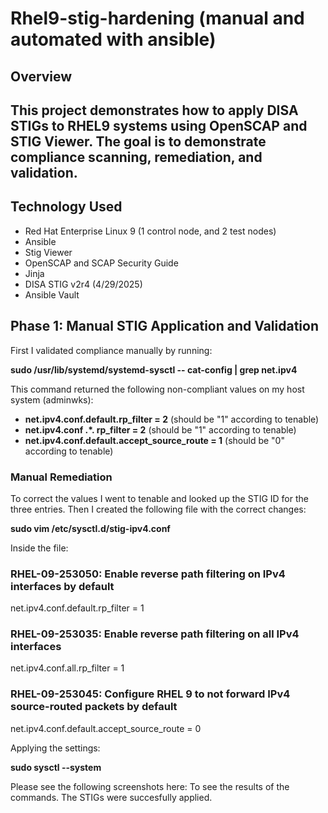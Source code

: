 # Rhel9-stig-hardening (manual and automated with ansible)

## Overview
This project demonstrates how to apply DISA STIGs to RHEL9 systems using OpenSCAP and STIG Viewer. The goal is to demonstrate compliance scanning, remediation, and validation.
--------------------------------------------------------------------------------------------------------------------------------------------------------------------------------
## Technology Used
- Red Hat Enterprise Linux 9 (1 control  node, and 2 test nodes)
- Ansible
- Stig Viewer
- OpenSCAP and SCAP Security Guide
- Jinja
- DISA STIG v2r4 (4/29/2025)
- Ansible Vault


## Phase 1: Manual STIG Application and Validation

First I validated compliance manually by running:

**sudo /usr/lib/systemd/systemd-sysctl -- cat-config | grep net.ipv4**

This command returned the following non-compliant values on my host system (adminwks):
- **net.ipv4.conf.default.rp_filter = 2** (should be "1" according to tenable)
- **net.ipv4.conf .*. rp_filter = 2** (should be "1" according to tenable)
- **net.ipv4.conf.default.accept_source_route = 1** (should be "0" according to tenable)

### Manual Remediation
To correct the values I went to tenable and looked up the STIG ID for the three entries. Then I created the following file with the correct changes:

**sudo vim /etc/sysctl.d/stig-ipv4.conf**

Inside the file:
### RHEL-09-253050: Enable reverse path filtering on IPv4 interfaces by default
net.ipv4.conf.default.rp_filter = 1
### RHEL-09-253035: Enable reverse path filtering on all IPv4 interfaces
net.ipv4.conf.all.rp_filter = 1
### RHEL-09-253045: Configure RHEL 9 to not forward IPv4 source-routed packets by default
net.ipv4.conf.default.accept_source_route = 0

Applying the settings:

**sudo sysctl --system**

Please see the following screenshots here: To see the results of the commands. The STIGs were succesfully applied.
